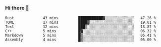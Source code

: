 ### Hi there 👋

<!--
**berkus/berkus** is a ✨ _special_ ✨ repository because its `README.md` (this file) appears on your GitHub profile.

Here are some ideas to get you started:

- 🔭 I’m currently working on ...
- 🌱 I’m currently learning ...
- 👯 I’m looking to collaborate on ...
- 🤔 I’m looking for help with ...
- 💬 Ask me about ...
- 📫 How to reach me: ...
- 😄 Pronouns: ...
- ⚡ Fun fact: ...
-->

<!--START_SECTION:waka-->

```text
Rust             43 mins         ███████████▓░░░░░░░░░░░░░   47.26 %
TOML             17 mins         ████▓░░░░░░░░░░░░░░░░░░░░   19.01 %
Text             12 mins         ███▒░░░░░░░░░░░░░░░░░░░░░   13.87 %
C++              5 mins          █▓░░░░░░░░░░░░░░░░░░░░░░░   06.32 %
Markdown         5 mins          █▒░░░░░░░░░░░░░░░░░░░░░░░   05.41 %
Assembly         4 mins          █▒░░░░░░░░░░░░░░░░░░░░░░░   05.00 %
```

<!--END_SECTION:waka-->
